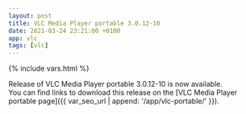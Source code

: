 ```yaml
---
layout: post
title: VLC Media Player portable 3.0.12-10
date: 2021-03-24 23:21:00 +0100
app: vlc
tags: [vlc]
---
```

{% include vars.html %}

Release of VLC Media Player portable 3.0.12-10 is now available.<br />
You can find links to download this release on the [VLC Media Player portable page]({{ var_seo_url | append: '/app/vlc-portable/' }}).
